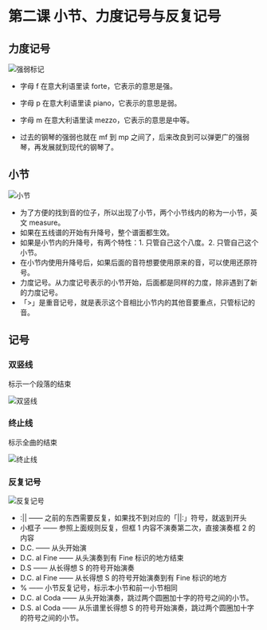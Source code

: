 # 第二课 小节、力度记号与反复记号

## 力度记号

![强弱标记](/photo/2022-03-15-yuDzam.webp)

- 字母 f 在意大利语里读 forte，它表示的意思是强。

- 字母 p 在意大利语里读 piano，它表示的意思是弱。

- 字母 m 在意大利语里读 mezzo，它表示的意思是中等。

- 过去的钢琴的强弱也就在 mf 到 mp 之间了，后来改良到可以弹更广的强弱琴，再发展就到现代的钢琴了。

## 小节

![小节](/photo/2022-03-15-N3WJJN.webp)

- 为了方便的找到音的位子，所以出现了小节，两个小节线内的称为一小节，英文 measure。
- 如果在五线谱的开始有升降号，整个谱面都生效。
- 如果是小节内的升降号，有两个特性：1. 只管自己这个八度。2. 只管自己这个小节。
- 在小节内使用升降号后，如果后面的音符想要使用原来的音，可以使用还原符号。
- 力度记号。从力度记号表示的小节开始，后面都是同样的力度，除非遇到了新的力度记号。
- 「>」是重音记号，就是表示这个音相比小节内的其他音要重点，只管标记的音。

## 记号

### 双竖线

标示一个段落的结束

![双竖线](/photo/2022-03-15-2pjPh9.webp)

### 终止线

标示全曲的结束

![终止线](/photo/2022-03-15-uIyuAP.webp)

### 反复记号

![反复记号](/photo/2022-03-15-CrY4sJ.webp)

- :|| —— 之前的东西需要反复，如果找不到对应的「||:」符号，就返到开头
- 小框子 —— 参照上面规则反复，但框 1 内容不演奏第二次，直接演奏框 2 的内容
- D.C. —— 从头开始演
- D.C. al Fine —— 从头演奏到有 Fine 标识的地方结束
- D.S —— 从长得想 S 的符号开始演奏
- D.C. al Fine —— 从长得想 S 的符号开始演奏到有 Fine 标识的地方
- % —— 小节反复记号，标示本小节和前一小节相同
- D.C. al Coda —— 从头开始演奏，跳过两个圆圈加十字的符号之间的小节。
- D.S. al Coda —— 从乐谱里长得想 S 的符号开始演奏，跳过两个圆圈加十字的符号之间的小节。

